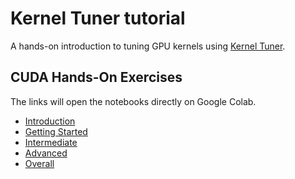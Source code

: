# Kernel Tuner tutorial

A hands-on introduction to tuning GPU kernels using [Kernel Tuner](https://github.com/benvanwerkhoven/kernel_tuner). 

## CUDA Hands-On Exercises

The links will open the notebooks directly on Google Colab.

- [Introduction](https://colab.research.google.com/github/benvanwerkhoven/kernel_tuner_tutorial/blob/master/hands-on/cuda/00_Kernel_Tuner_Introduction.ipynb)
- [Getting Started](https://colab.research.google.com/github/benvanwerkhoven/kernel_tuner_tutorial/blob/master/hands-on/cuda/01_Kernel_Tuner_Getting_Started.ipynb)
- [Intermediate](https://colab.research.google.com/github/benvanwerkhoven/kernel_tuner_tutorial/blob/master/hands-on/cuda/02_Kernel_Tuner_Intermediate.ipynb)
- [Advanced](https://colab.research.google.com/github/benvanwerkhoven/kernel_tuner_tutorial/blob/master/hands-on/cuda/03_Kernel_Tuner_Advanced.ipynb)
- [Overall](https://colab.research.google.com/github/benvanwerkhoven/kernel_tuner_tutorial/blob/master/hands-on/cuda/Kernel_Tuner_Tutorial.ipynb)

